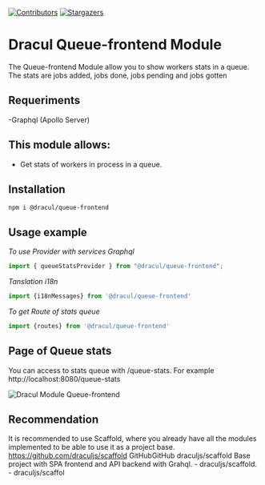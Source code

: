[![Contributors][contributors-shield]][contributors-url]
[![Stargazers][stars-shield]][stars-url]
# Dracul Queue-frontend Module

The Queue-frontend Module allow you to show workers  stats in a queue. The stats are jobs added, jobs done, jobs pending and jobs gotten

## Requeriments
-Graphql (Apollo Server)

## This module allows:

- Get stats of workers in process in a queue.

## Installation

```
npm i @dracul/queue-frontend
```

## Usage example

_To use Provider with services Graphql_

```js
import { queueStatsProvider } from "@dracul/queue-frontend";
```

_Tanslation i18n_

```js
import {i18nMessages} from '@dracul/queue-frontend'
```

_To get Route of stats queue_

```js
import {routes} from '@dracul/queue-frontend'
```


## Page of Queue stats

You can access to stats queue with /queue-stats. For example http://localhost:8080/queue-stats

![Dracul Module Queue-frontend](https://i.imgur.com/xzypisD.png "Dracul Module Queue-frontend")


## Recommendation
It is recommended to use Scaffold, where you already have all the modules implemented to be able to use it as a project base.
https://github.com/draculjs/scaffold
GitHubGitHub
draculjs/scaffold
Base project with SPA frontend and API backend with Grahql. - draculjs/scaffold. - draculjs/scaffol

<!-- MARKDOWN LINKS & IMAGES -->
<!-- https://www.markdownguide.org/basic-syntax/#reference-style-links -->

[stars-shield]: https://img.shields.io/github/stars/draculjs/modular-framework.svg?style=flat-square
[stars-url]: https://github.com/draculjs/modular-framework/stargazers
[contributors-shield]: https://img.shields.io/github/contributors/draculjs/modular-framework.svg?style=flat-square
[contributors-url]: https://github.com/draculjs/modular-framework/graphs/contributors
